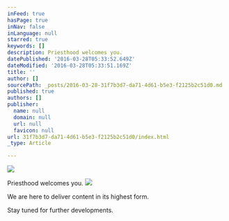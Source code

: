 ```yaml
---
inFeed: true
hasPage: true
inNav: false
inLanguage: null
starred: true
keywords: []
description: Priesthood welcomes you.
datePublished: '2016-03-28T05:33:52.649Z'
dateModified: '2016-03-28T05:33:51.169Z'
title: ''
author: []
sourcePath: _posts/2016-03-28-31f7b3d7-da71-4d61-b5e3-f2125b2c51d0.md
published: true
authors: []
publisher:
  name: null
  domain: null
  url: null
  favicon: null
url: 31f7b3d7-da71-4d61-b5e3-f2125b2c51d0/index.html
_type: Article

---
```

![](https://the-grid-user-content.s3-us-west-2.amazonaws.com/3aff65c2-2abc-41b5-9bf1-32d86990be2f.jpg)

Priesthood welcomes you.
![](https://the-grid-user-content.s3-us-west-2.amazonaws.com/503d2cbc-af26-4c62-b097-1ff66079e026.jpg)

We are here to deliver content in its highest form.

Stay tuned for further developments.